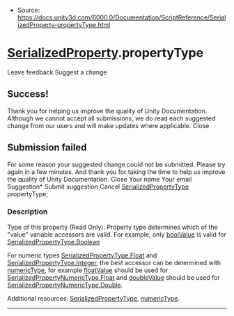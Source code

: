 * Source: https://docs.unity3d.com/6000.0/Documentation/ScriptReference/SerializedProperty-propertyType.html

#  [SerializedProperty](https://docs.unity3d.com/6000.0/Documentation/ScriptReference/SerializedProperty.html).propertyType
Leave feedback
Suggest a change
## Success!
Thank you for helping us improve the quality of Unity Documentation. Although we cannot accept all submissions, we do read each suggested change from our users and will make updates where applicable.
Close
## Submission failed
For some reason your suggested change could not be submitted. Please <a>try again</a> in a few minutes. And thank you for taking the time to help us improve the quality of Unity Documentation.
Close
Your name Your email Suggestion* Submit suggestion
Cancel
[SerializedPropertyType](https://docs.unity3d.com/6000.0/Documentation/ScriptReference/SerializedPropertyType.html) propertyType; 
### Description
Type of this property (Read Only).
Property type determines which of the "value" variable accessors are valid. For example, only [boolValue](https://docs.unity3d.com/6000.0/Documentation/ScriptReference/SerializedProperty-boolValue.html) is valid for [SerializedPropertyType.Boolean](https://docs.unity3d.com/6000.0/Documentation/ScriptReference/SerializedPropertyType.Boolean.html)   
  
For numeric types [SerializedPropertyType.Float](https://docs.unity3d.com/6000.0/Documentation/ScriptReference/SerializedPropertyType.Float.html) and [SerializedPropertyType.Integer](https://docs.unity3d.com/6000.0/Documentation/ScriptReference/SerializedPropertyType.Integer.html), the best accessor can be determined with [numericType](https://docs.unity3d.com/6000.0/Documentation/ScriptReference/SerializedProperty-numericType.html), for example [floatValue](https://docs.unity3d.com/6000.0/Documentation/ScriptReference/SerializedProperty-floatValue.html) should be used for [SerializedPropertyNumericType.Float](https://docs.unity3d.com/6000.0/Documentation/ScriptReference/SerializedPropertyNumericType.Float.html) and [doubleValue](https://docs.unity3d.com/6000.0/Documentation/ScriptReference/SerializedProperty-doubleValue.html) should be used for [SerializedPropertyNumericType.Double](https://docs.unity3d.com/6000.0/Documentation/ScriptReference/SerializedPropertyNumericType.Double.html).  
  
Additional resources: [SerializedPropertyType](https://docs.unity3d.com/6000.0/Documentation/ScriptReference/SerializedPropertyType.html), [numericType](https://docs.unity3d.com/6000.0/Documentation/ScriptReference/SerializedProperty-numericType.html).
* * *
